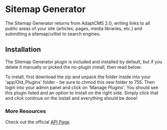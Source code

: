 # Sitemap Generator

The Sitemap Generator returns from AdaptCMS 2.0, writing links to all public areas of your site (articles, pages, media libraries, etc.) and submitting a sitemap/urllist to search engines.

## Installation

The Sitemap Generator plugin is included and installed by default, but if you delete it manually or picked the no-plugin install, then read below:

To install, first download the zip and unpack the folder inside into your 'app/Old_Plugins' folder - be sure to chmod this new folder to 755. Then login into your admin panel and click on 'Manage Plugins'. You should see this plugin listed and an option to install on the right side.
Simply click that and click continue on the install and everything should be done!

### More Resources

Check out the official [API Page](http://api.adaptcms.com/plugin/sitemap-generator).